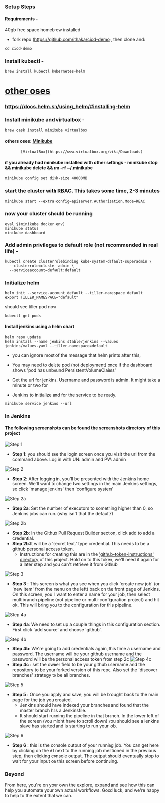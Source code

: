 ### Setup Steps

#### Requirements -
 40gb free space
 homebrew installed
+ fork repo (https://github.com/ithaka/cicd-demo), then clone and:
```
cd cicd-demo
```

### Install kubectl -
```
brew install kubectl kubernetes-helm
```
# [other oses](https://kubernetes.io/docs/tasks/tools/install-kubectl/)
###              https://docs.helm.sh/using_helm/#installing-helm

### Install minikube and virtualbox -
```
brew cask install minikube virtualbox
```
#### others oses: [Minikube](https://github.com/kubernetes/minikube/releases)
           [VirtualBox](https://www.virtualbox.org/wiki/Downloads)

#### if you already had minikube installed with other settings - minikube stop && minikube delete && rm -rf ~/.minikube
```
minikube config set disk-size 40000MB
```

### start the cluster with RBAC. This takes some time,  2-3 minutes
```
minikube start --extra-config=apiserver.Authorization.Mode=RBAC
```

### now your cluster should be running
```
eval $(minikube docker-env)
minikube status
minikube dashboard
```

### Add admin privileges to default role (not recommended in real life) -
```
kubectl create clusterrolebinding kube-system-default-superadmin \
  --clusterrole=cluster-admin \
  --serviceaccount=default:default
```

### Initialize helm
```
helm init --service-account default --tiller-namespace default
export TILLER_NAMESPACE="default"
```


should see tiller pod now
```
kubectl get pods
```

#### Install jenkins using a helm chart
```
helm repo update
helm install --name jenkins stable/jenkins --values jenkins/values.yaml --tiller-namespace=default
```
+ you can ignore most of the message that helm prints after this,

+ You may need to delete pod (not deployment) once if the dashboard shows 'pod has unbound PersistentVolumeClaims'

+ Get the url for jenkins. Username and password is admin. It might take a minute or two for
+ Jenkins to initialize and for the service to be ready.
```
minikube service jenkins --url
```

### In Jenkins
#### The following screenshots can be found the screenshots directory of this project

![Step 1](./screenshots/1.png)
+ **Step 1**: you should see the login screen once you visit the url from the command above. Log in with UN: admin and PW: admin

![Step 2](./screenshots/2.png)
+ **Step 2**: After logging in, you'll be presented with the Jenkins home screen. We'll want to change two settings in the main Jenkins settings, so click 'manage jenkins' then 'configure system'

![Step 2a](./screenshots/2a.png)
+ **Step 2a**: Set the number of executors to something higher than 0, so Jenkins jobs can run. (why isn't that the default?)

![Step 2b](./screenshots/2b.png)
+ **Step 2b**: In the Github Pull Request Builder section, click add to add a credential.
+ **Step 2b**:It will be a 'secret text.'  type credential. This needs to be a github personal access token.
  + Instructions for creating this are in the ['github-token-instructions' directory](./github-token-instructions) of this project. Hold on to this token, we'll need it again for a later step and you can't retrieve it from Github

![Step 3](./screenshots/3.png)
+ **Step 3** : This screen is what you see when you click 'create new job' (or 'new item' from the menu on the left) back on the front page of Jenkins. On this screen, you'll want to enter a name for your job, then select multibranch pipeline (not pipeline or multi-configuration project) and hit ok. This will bring you to the configuration for this pipeline.

![Step 4a](./screenshots/4a.png)
+ **Step 4a**: We need to set up a couple things in this configuration section. First click 'add source' and choose 'github'.

![Step 4b](./screenshots/4b.png)
+ **Step 4b**: We're going to add credentials again, this time a username and password. The username will be your github username and the password will be the personal access token from step 2c
![Step 4c](./screenshots/4c.png)
+ **Step 4c** : set the owner field to be your github username and the repository to be your forked version of this repo. Also set the 'discover branches' strategy to be all branches.

![Step 5](./screenshots/5.png)
+ **Step 5** : Once you apply and save, you will be brought back to the main page for the job you created.
  + Jenkins should have indexed your branches and found that the master branch has a Jenkinsfile.
  + It should start running the pipeline in that branch. In the lower left of the screen (you might have to scroll down) you should see a jenkins slave has started and is starting to run your job.

![Step 6](./screenshots/6.png)
+ **Step 6** : this is the console output of your running job. You can get here by clicking on the `#1` next to the running job mentioned in the previous step, then clicking console output. The output should eventually stop to wait for your input on this screen before continuing.

### Beyond
From here, you're on your own the explore, expand and see how this can help you automate your own actual workflows. Good luck, and we're happy to help to the extent that we can.
